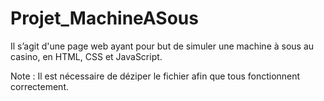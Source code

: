 # Projet_MachineASous

Il s’agit d'une page web ayant pour but de simuler une machine à sous au casino, en HTML, CSS et JavaScript.

Note : Il est nécessaire de déziper le fichier afin que tous fonctionnent correctement.
